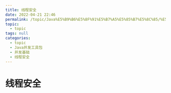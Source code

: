 ```yaml
---
title: 线程安全
date: 2022-04-21 22:46
permalink: /topic/Java%E5%B9%B6%E5%8F%91%E5%B7%A5%E5%85%B7%E5%8C%85/%E5%B9%B6%E5%8F%91%E5%9F%BA%E7%A1%80/%E7%BA%BF%E7%A8%8B%E5%AE%89%E5%85%A8
topic: 
  - topic
tags: null
categories: 
  - topic
  - Java并发工具包
  - 并发基础
  - 线程安全
---
```

# 线程安全

‍
